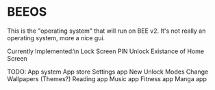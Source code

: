 # BEEOS
This is the "operating system" that will run on BEE v2. It's not really an operating system, more a nice gui.

Currently Implemented:\n
Lock Screen
PIN Unlock
Existance of Home Screen

TODO:
App system
App store
Settings app
New Unlock Modes
Change Wallpapers
(Themes?)
Reading app
Music app
Fitness app
Manga app
